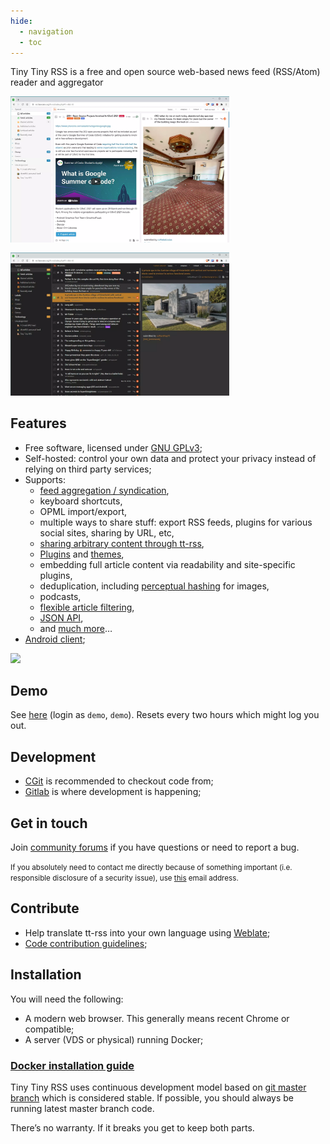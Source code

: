 ```yaml
---
hide:
  - navigation
  - toc
---
```


Tiny Tiny RSS is a free and open source web-based news feed (RSS/Atom) reader and aggregator

<img src="images/ttrss/21.03/Screenshot%202021-03-10%20152046.webp" style="max-width : 350px; height : auto; float : left; margin-right : 16px; margin-bottom : 16px;">

<img src="images/ttrss/21.03/Screenshot%202021-03-10%20152846.webp" style="max-width : 350px; height : auto; float;"/>

## Features

-   Free software, licensed under [GNU GPLv3](http://www.gnu.org/copyleft/gpl.html);
-   Self-hosted: control your own data and protect your privacy instead of relying on third party services;
-   Supports:
    -   [feed aggregation / syndication](wiki/GeneratedFeeds.md),
    -   keyboard shortcuts,
    -   OPML import/export,
    -   multiple ways to share stuff: export RSS feeds, plugins for various social sites, sharing by URL, etc,
    -   [sharing arbitrary content through tt-rss](wiki/ShareAnything.md),
    -   [Plugins](Plugins.md) and [themes](Themes.md),
    -   embedding full article content via readability and site-specific plugins,
    -   deduplication, including [perceptual hashing](https://git.tt-rss.org/fox/ttrss-perceptual-image-hash) for images,
    -   podcasts,
    -   [flexible article filtering](wiki/ContentFilters.md),
    -   [JSON API](ApiReference.md),
    -   and [much more](https://gitlab.tt-rss.org/tt-rss/plugins)…
-   [Android client](https://gitlab.tt-rss.org/tt-rss/tt-rss-android/-/releases);

<a href="https://hosted.weblate.org/engage/tt-rss/"><img src="https://hosted.weblate.org/widget/tt-rss/svg-badge.svg"/></a>

## Demo

See [here](https://demo.tt-rss.org/) (login as ``demo``, ``demo``). Resets every two hours which might log you out.

## Development

* [CGit](https://git.tt-rss.org) is recommended to checkout code from;
* [Gitlab](https://gitlab.tt-rss.org/tt-rss/tt-rss) is where development is happening;

## Get in touch

Join [community forums](https://community.tt-rss.org/) if you have questions or need to report a bug.

<small>If you absolutely need to contact me directly because of something important (i.e. responsible disclosure of a security issue), use [this](mailto:cthulhoo@gmail.com) email address.</small>

## Contribute

* Help translate tt-rss into your own language using [Weblate](https://hosted.weblate.org/engage/tt-rss/);
* [Code contribution guidelines](https://gitlab.tt-rss.org/tt-rss/tt-rss/-/blob/master/CONTRIBUTING.md?ref_type=heads);

## Installation

You will need the following:

* A modern web browser. This generally means recent Chrome or compatible;
* A server (VDS or physical) running Docker;

### [Docker installation guide](wiki/InstallationNotes.md)

Tiny Tiny RSS uses continuous development model based on [git master branch](https://git.tt-rss.org/fox/tt-rss.git/) which is considered stable. If possible, you should always be running latest master branch code.

There’s no warranty. If it breaks you get to keep both parts.
